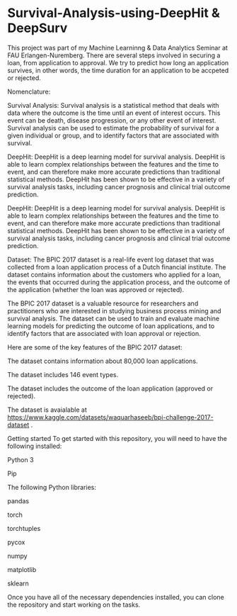 # Survival-Analysis-using-DeepHit & DeepSurv

This project was part of my Machine Learninng & Data Analytics Seminar at FAU Erlangen-Nuremberg.
There are several steps involved in securing a loan, from application to approval. We try to predict how long an application survives, in other words, the time duration for an application to be accpeted or rejected. 

Nomenclature:


Survival Analysis: Survival analysis is a statistical method that deals with data where the outcome is the time until an event of interest occurs. This event can be death, disease progression, or any other event of interest. Survival analysis can be used to estimate the probability of survival for a given individual or group, and to identify factors that are associated with survival.


DeepHit: DeepHit is a deep learning model for survival analysis. DeepHit is able to learn complex relationships between the features and the time to event, and can therefore make more accurate predictions than traditional statistical methods. DeepHit has been shown to be effective in a variety of survival analysis tasks, including cancer prognosis and clinical trial outcome prediction.


DeepHit: DeepHit is a deep learning model for survival analysis. DeepHit is able to learn complex relationships between the features and the time to event, and can therefore make more accurate predictions than traditional statistical methods. DeepHit has been shown to be effective in a variety of survival analysis tasks, including cancer prognosis and clinical trial outcome prediction.


Dataset: The BPIC 2017 dataset is a real-life event log dataset that was collected from a loan application process of a Dutch financial institute. The dataset contains information about the customers who applied for a loan, the events that occurred during the application process, and the outcome of the application (whether the loan was approved or rejected).


The BPIC 2017 dataset is a valuable resource for researchers and practitioners who are interested in studying business process mining and survival analysis. The dataset can be used to train and evaluate machine learning models for predicting the outcome of loan applications, and to identify factors that are associated with loan approval or rejection.

Here are some of the key features of the BPIC 2017 dataset:

The dataset contains information about 80,000 loan applications.


The dataset includes 146 event types.



The dataset includes the outcome of the loan application (approved or rejected).


The dataset is avaialable at https://www.kaggle.com/datasets/waquarhaseeb/bpi-challenge-2017-dataset .


Getting started To get started with this repository, you will need to have the following installed:

Python 3

Pip

The following Python libraries:

pandas


torch 


torchtuples 


pycox


numpy 


matplotlib


sklearn 


Once you have all of the necessary dependencies installed, you can clone the repository and start working on the tasks.







